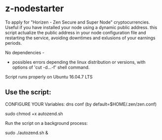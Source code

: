 # z-nodestarter
To apply for "Horizen - Zen Secure and Super Node" cryptocurrencies. Useful if you have installed your node using a dynamic public address. this script actualize the public address in your node configuration file and restarting the service, avoiding downtimes and exlusions of your earnings periods.

No dependencies - 

* possibles errors depending the linux distribution or versions, with options of 'cut -d...-f' shell command.

Script runs properly on Ubuntu 16.04.7 LTS

Use the script: 
---------------

CONFIGURE YOUR Variables:
  dns
  conf (by default=$HOME/.zen/zen.conf)

sudo chmod +x autozend.sh

Run the script on a background process:

sudo ./autozend.sh &



